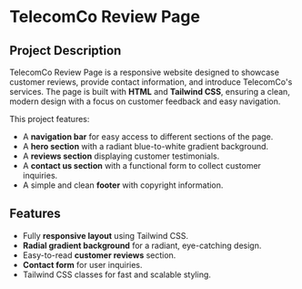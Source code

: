 # TelecomCo Review Page

## Project Description

TelecomCo Review Page is a responsive website designed to showcase customer reviews, provide contact information, and introduce TelecomCo's services. The page is built with **HTML** and **Tailwind CSS**, ensuring a clean, modern design with a focus on customer feedback and easy navigation.

This project features:

- A **navigation bar** for easy access to different sections of the page.
- A **hero section** with a radiant blue-to-white gradient background.
- A **reviews section** displaying customer testimonials.
- A **contact us section** with a functional form to collect customer inquiries.
- A simple and clean **footer** with copyright information.

## Features

- Fully **responsive layout** using Tailwind CSS.
- **Radial gradient background** for a radiant, eye-catching design.
- Easy-to-read **customer reviews** section.
- **Contact form** for user inquiries.
- Tailwind CSS classes for fast and scalable styling.
